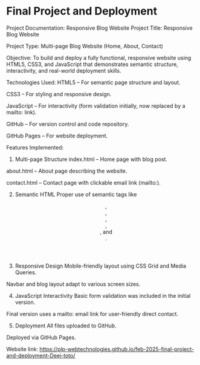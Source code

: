 # Final Project and Deployment

Project Documentation: Responsive Blog Website
Project Title:
Responsive Blog Website

Project Type:
Multi-page Blog Website (Home, About, Contact)

Objective:
To build and deploy a fully functional, responsive website using HTML5, CSS3, and JavaScript that demonstrates semantic structure, interactivity, and real-world deployment skills.

Technologies Used:
HTML5 – For semantic page structure and layout.

CSS3 – For styling and responsive design.

JavaScript – For interactivity (form validation initially, now replaced by a mailto: link).

GitHub – For version control and code repository.

GitHub Pages – For website deployment.

Features Implemented:
1. Multi-page Structure
index.html – Home page with blog post.

about.html – About page describing the website.

contact.html – Contact page with clickable email link (mailto:).

2. Semantic HTML
Proper use of semantic tags like <header>, <nav>, <main>, <section>, <article>, and <footer>.

3. Responsive Design
Mobile-friendly layout using CSS Grid and Media Queries.

Navbar and blog layout adapt to various screen sizes.

4. JavaScript Interactivity
Basic form validation was included in the initial version.

Final version uses a mailto: email link for user-friendly direct contact.

5. Deployment
All files uploaded to GitHub.

Deployed via GitHub Pages.


Website link: https://plp-webtechnologies.github.io/feb-2025-final-project-and-deployment-Deej-toto/

